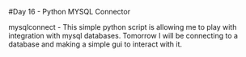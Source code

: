 #Day 16 - Python MYSQL Connector

mysqlconnect - This simple python script is allowing me to play with integration
with mysql databases. Tomorrow I will be connecting to a database and making a
simple gui to interact with it.
